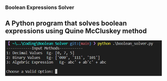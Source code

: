 ### Boolean Expressions Solver

A Python program that solves boolean expressions using Quine McCluskey method
----------
![CLI](https://raw.githubusercontent.com/Jnaneshrompilli/Boolean-Solver/main/img/CLI.png?raw=true)
